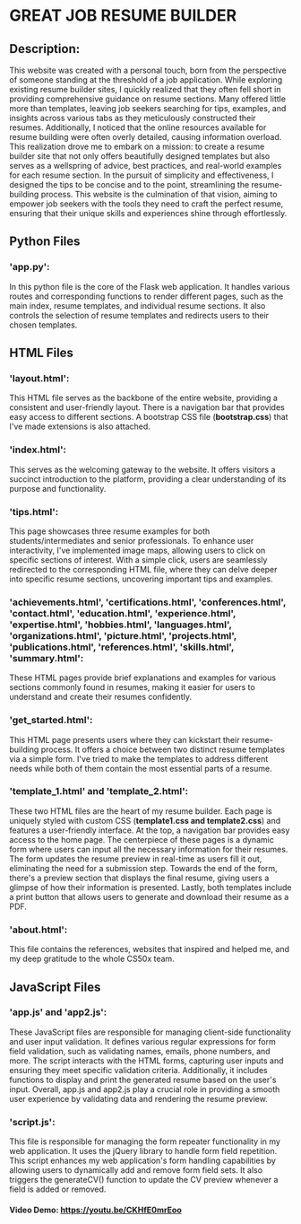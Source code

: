 # GREAT JOB RESUME BUILDER
## Description:
This website was created with a personal touch, born from the perspective of someone standing at the threshold of a job application. While exploring existing resume builder sites, I quickly realized that they often fell short in providing comprehensive guidance on resume sections. Many offered little more than templates, leaving job seekers searching for tips, examples, and insights across various tabs as they meticulously constructed their resumes.
Additionally, I noticed that the online resources available for resume building were often overly detailed, causing information overload. This realization drove me to embark on a mission: to create a resume builder site that not only offers beautifully designed templates but also serves as a wellspring of advice, best practices, and real-world examples for each resume section.
In the pursuit of simplicity and effectiveness, I designed the tips to be concise and to the point, streamlining the resume-building process. This website is the culmination of that vision, aiming to empower job seekers with the tools they need to craft the perfect resume, ensuring that their unique skills and experiences shine through effortlessly.
## Python Files
### 'app.py':
In this python file is the core of the Flask web application. It handles various routes and corresponding functions to render different pages, such as the main index, resume templates, and individual resume sections. It also controls the selection of resume templates and redirects users to their chosen templates.
## HTML Files
### 'layout.html':
This HTML file serves as the backbone of the entire website, providing a consistent and user-friendly layout. There is a navigation bar that provides easy access to different sections. A bootstrap CSS file (**bootstrap.css**) that I've made extensions is also attached.
### 'index.html':
This serves as the welcoming gateway to the website. It offers visitors a succinct introduction to the platform, providing a clear understanding of its purpose and functionality.
### 'tips.html':
This page showcases three resume examples for both students/intermediates and senior professionals. To enhance user interactivity, I've implemented image maps, allowing users to click on specific sections of interest. With a simple click, users are seamlessly redirected to the corresponding HTML file, where they can delve deeper into specific resume sections, uncovering important tips and examples.
### 'achievements.html', 'certifications.html', 'conferences.html', 'contact.html', 'education.html', 'experience.html', 'expertise.html', 'hobbies.html', 'languages.html', 'organizations.html', 'picture.html', 'projects.html', 'publications.html', 'references.html', 'skills.html', 'summary.html':
These HTML pages provide brief explanations and examples for various sections commonly found in resumes, making it easier for users to understand and create their resumes confidently.
### 'get_started.html':
This HTML page presents users where they can kickstart their resume-building process. It offers a choice between two distinct resume templates via a simple form. I've tried to make the templates to address different needs while both of them contain the most essential parts of a resume.
### 'template_1.html' and 'template_2.html':
These two HTML files are the heart of my resume builder. Each page is uniquely styled with custom CSS (**template1.css and template2.css**) and features a user-friendly interface. At the top, a navigation bar provides easy access to the home page. The centerpiece of these pages is a dynamic form where users can input all the necessary information for their resumes. The form updates the resume preview in real-time as users fill it out, eliminating the need for a submission step.
Towards the end of the form, there's a preview section that displays the final resume, giving users a glimpse of how their information is presented. Lastly, both templates include a print button that allows users to generate and download their resume as a PDF.
### 'about.html':
This file contains the references, websites that inspired and helped me, and my deep gratitude to the whole CS50x team.
## JavaScript Files
### 'app.js' and 'app2.js':
These JavaScript files are responsible for managing client-side functionality and user input validation. It defines various regular expressions for form field validation, such as validating names, emails, phone numbers, and more. The script interacts with the HTML forms, capturing user inputs and ensuring they meet specific validation criteria. Additionally, it includes functions to display and print the generated resume based on the user's input. Overall, app.js and app2.js play a crucial role in providing a smooth user experience by validating data and rendering the resume preview.
### 'script.js':
This file is responsible for managing the form repeater functionality in my web application. It uses the jQuery library to handle form field repetition. This script enhances my web application's form handling capabilities by allowing users to dynamically add and remove form field sets. It also triggers the generateCV() function to update the CV preview whenever a field is added or removed.

#### Video Demo:  <https://youtu.be/CKHfE0mrEoo>
